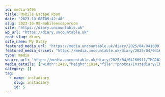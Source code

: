 ```yaml
---
id: media-5495
title: Mobile Escape Room
date: "2023-10-08T09:42:48"
slug: 2023-10-08-mobileescaperoom
site: "https://diary.uncountable.uk"
wp_url: "https://diary.uncountable.uk"
root_slug: diary
site_name: My Diary
featured_media_url: "https://media.uncountable.uk/diary/2025/04/04160911/IMG20231008104248.webp"
featured_media_srcset: "https://media.uncountable.uk/diary/2025/04/04160911/IMG20231008104248-300x225.webp 300w, https://media.uncountable.uk/diary/2025/04/04160911/IMG20231008104248-1024x768.webp 1024w, https://media.uncountable.uk/diary/2025/04/04160911/IMG20231008104248-150x150.webp 150w, https://media.uncountable.uk/diary/2025/04/04160911/IMG20231008104248-640x480.webp 640w, https://media.uncountable.uk/diary/2025/04/04160911/IMG20231008104248.webp 2419w"
type: media
source_url: "https://media.uncountable.uk/diary/2025/04/04160911/IMG20231008104248.webp"
media_details: {"width":2419,"height":1814,"file":"photos/Instadiary/IMG20231008104248.webp","filesize":155166,"sizes":{"medium":{"file":"IMG20231008104248-300x225.webp","width":300,"height":225,"filesize":17824,"mime_type":"image/webp","source_url":"https://media.uncountable.uk/diary/2025/04/04160911/IMG20231008104248-300x225.webp"},"large":{"file":"IMG20231008104248-1024x768.webp","width":1024,"height":768,"filesize":99832,"mime_type":"image/webp","source_url":"https://media.uncountable.uk/diary/2025/04/04160911/IMG20231008104248-1024x768.webp"},"thumbnail":{"file":"IMG20231008104248-150x150.webp","width":150,"height":150,"filesize":7180,"mime_type":"image/webp","source_url":"https://media.uncountable.uk/diary/2025/04/04160911/IMG20231008104248-150x150.webp"},"mobwidth":{"file":"IMG20231008104248-640x480.webp","width":640,"height":480,"filesize":54350,"mime_type":"image/webp","source_url":"https://media.uncountable.uk/diary/2025/04/04160911/IMG20231008104248-640x480.webp"},"full":{"file":"IMG20231008104248.webp","width":2419,"height":1814,"mime_type":"image/webp","source_url":"https://media.uncountable.uk/diary/2025/04/04160911/IMG20231008104248.webp"}},"image_meta":{"aperture":"0","credit":"","camera":"","caption":"","created_timestamp":"0","copyright":"","focal_length":"0","iso":"0","shutter_speed":"0","title":"","orientation":"0","keywords":[]}}
category: []
tag:
  - name: instadiary
    slug: instadiary
    id: 5
---
```


